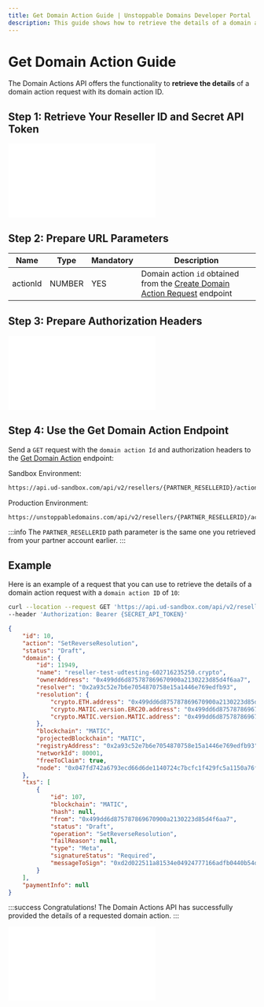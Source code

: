 ```yaml
---
title: Get Domain Action Guide | Unstoppable Domains Developer Portal
description: This guide shows how to retrieve the details of a domain action request using the Domain Actions API.
---
```


# Get Domain Action Guide

The Domain Actions API offers the functionality to **retrieve the details** of a domain action request with its domain action ID.

## Step 1: Retrieve Your Reseller ID and Secret API Token

<embed src="/snippets/_reseller-id-location.md" />

## Step 2: Prepare URL Parameters

| Name | Type | Mandatory | Description |
| - | - | - | - |
| actionId | NUMBER | YES | Domain action `id` obtained from the [Create Domain Action Request](https://docs.unstoppabledomains.com/openapi/reference/#operation/GetAction) endpoint |

## Step 3: Prepare Authorization Headers

<embed src="/snippets/_auth-headers-preparation.md" />

## Step 4: Use the Get Domain Action Endpoint

Send a `GET` request with the `domain action Id` and authorization headers to the [Get Domain Action](https://docs.unstoppabledomains.com/openapi/reference/#operation/GetAction) endpoint:

Sandbox Environment:

```bash
https://api.ud-sandbox.com/api/v2/resellers/{PARTNER_RESELLERID}/actions/{DOMAIN_ACTION_ID}
```

Production Environment:

```bash
https://unstoppabledomains.com/api/v2/resellers/{PARTNER_RESELLERID}/actions/{DOMAIN_ACTION_ID}
```

:::info
The `PARTNER_RESELLERID` path parameter is the same one you retrieved from your partner account earlier.
:::


## Example

Here is an example of a request that you can use to retrieve the details of a domain action request with a `domain action ID` of `10`:

```bash Request
curl --location --request GET 'https://api.ud-sandbox.com/api/v2/resellers/{PARTNER_RESELLERID}/actions/10' \
--header 'Authorization: Bearer {SECRET_API_TOKEN}'
```

```json Response
{
    "id": 10,
    "action": "SetReverseResolution",
    "status": "Draft",
    "domain": {
        "id": 11949,
        "name": "reseller-test-udtesting-602716235250.crypto",
        "ownerAddress": "0x499dd6d875787869670900a2130223d85d4f6aa7",
        "resolver": "0x2a93c52e7b6e7054870758e15a1446e769edfb93",
        "resolution": {
            "crypto.ETH.address": "0x499dd6d875787869670900a2130223d85d4f6aa7",
            "crypto.MATIC.version.ERC20.address": "0x499dd6d875787869670900a2130223d85d4f6aa7",
            "crypto.MATIC.version.MATIC.address": "0x499dd6d875787869670900a2130223d85d4f6aa7"
        },
        "blockchain": "MATIC",
        "projectedBlockchain": "MATIC",
        "registryAddress": "0x2a93c52e7b6e7054870758e15a1446e769edfb93",
        "networkId": 80001,
        "freeToClaim": true,
        "node": "0x047fd742a6793ecd66d6de1140724c7bcfc1f429fc5a1150a76f58877105b6da"
    },
    "txs": [
        {
            "id": 107,
            "blockchain": "MATIC",
            "hash": null,
            "from": "0x499dd6d875787869670900a2130223d85d4f6aa7",
            "status": "Draft",
            "operation": "SetReverseResolution",
            "failReason": null,
            "type": "Meta",
            "signatureStatus": "Required",
            "messageToSign": "0xd2d022511a81534e04924777166adfb0440b54da944642d9ced160fc5b21a88a"
        }
    ],
    "paymentInfo": null
}
```

:::success Congratulations!
The Domain Actions API has successfully provided the details of a requested domain action.
:::

<embed src="/snippets/_discord.md" />
